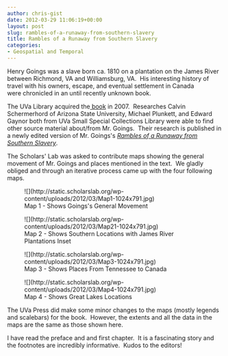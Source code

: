 ```yaml
---
author: chris-gist
date: 2012-03-29 11:06:19+00:00
layout: post
slug: rambles-of-a-runaway-from-southern-slavery
title: Rambles of a Runaway from Southern Slavery
categories:
- Geospatial and Temporal
---
```


Henry Goings was a slave born ca. 1810 on a plantation on the James River between Richmond, VA and Williamsburg, VA.  His interesting history of travel with his owners, escape, and eventual settlement in Canada were chronicled in an until recently unknown book.

The UVa Library acquired the[ book](http://search.lib.virginia.edu/catalog/u4391170) in 2007.  Researches Calvin Schermerhord of Arizona State University, Michael Plunkett, and Edward Gaynor both from UVa Small Special Collections Library were able to find other source material about/from Mr. Goings.  Their research is published in a newly edited version of Mr. Goings's _[Rambles of a Runaway from Southern Slavery](http://www.amazon.com/Rambles-Runaway-Southern-Slavery-Institute/dp/0813932386/ref=ntt_at_ep_dpt_1)_.

The Scholars' Lab was asked to contribute maps showing the general movement of Mr. Goings and places mentioned in the text.  We gladly obliged and through an iterative process came up with the four following maps.

<figure>
  ![](http://static.scholarslab.org/wp-content/uploads/2012/03/Map1-1024x791.jpg)
  <figcaption>
Map 1 - Shows Goings's General Movement
</figcaption>

</figure>

<figure>
  ![](http://static.scholarslab.org/wp-content/uploads/2012/03/Map21-1024x791.jpg)
  <figcaption>
Map 2 - Shows Southern Locations with James River Plantations Inset
</figcaption>

</figure>

<figure>
  ![](http://static.scholarslab.org/wp-content/uploads/2012/03/Map3-1024x791.jpg)
  <figcaption>
Map 3 - Shows Places From Tennessee to Canada
</figcaption>

</figure>

<figure>
  ![](http://static.scholarslab.org/wp-content/uploads/2012/03/Map4-1024x791.jpg)
  <figcaption>
Map 4 - Shows Great Lakes Locations
</figcaption>

</figure>

The UVa Press did make some minor changes to the maps (mostly legends and scalebars) for the book.  However, the extents and all the data in the maps are the same as those shown here.

I have read the preface and and first chapter.  It is a fascinating story and the footnotes are incredibly informative.  Kudos to the editors!
